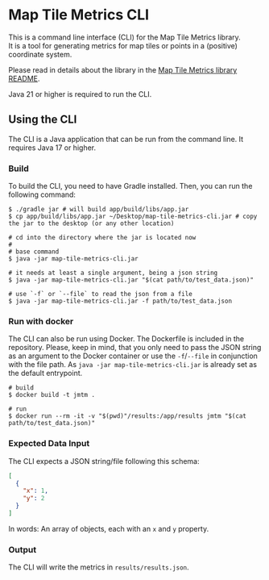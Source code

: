 # Map Tile Metrics CLI

This is a command line interface (CLI) for the Map Tile Metrics library.\
It is a tool for generating metrics for map tiles or points in a (positive) coordinate system.

Please read in details about the library in the [Map Tile Metrics library README](https://github.com/simonneutert/java-map-tile-metrics).

Java 21 or higher is required to run the CLI.

## Using the CLI

The CLI is a Java application that can be run from the command line. It requires Java 17 or higher.

### Build

To build the CLI, you need to have Gradle installed. Then, you can run the following command:

```shell
$ ./gradle jar # will build app/build/libs/app.jar
$ cp app/build/libs/app.jar ~/Desktop/map-tile-metrics-cli.jar # copy the jar to the desktop (or any other location)
```

```shell
# cd into the directory where the jar is located now
#
# base command
$ java -jar map-tile-metrics-cli.jar

# it needs at least a single argument, being a json string
$ java -jar map-tile-metrics-cli.jar "$(cat path/to/test_data.json)"

# use `-f` or `--file` to read the json from a file
$ java -jar map-tile-metrics-cli.jar -f path/to/test_data.json
```

### Run with docker

The CLI can also be run using Docker. The Dockerfile is included in the repository. Please, keep in mind, that you only need to pass the JSON string as an argument to the Docker container or use the `-f`/`--file` in conjunction with the file path. As `java -jar map-tile-metrics-cli.jar` is already set as the default entrypoint.

```shell
# build
$ docker build -t jmtm .

# run
$ docker run --rm -it -v "$(pwd)"/results:/app/results jmtm "$(cat path/to/test_data.json)"
```

### Expected Data Input

The CLI expects a JSON string/file following this schema:

```json
[
  {
    "x": 1,
    "y": 2
  }
]
```

In words: An array of objects, each with an `x` and `y` property.

### Output

The CLI will write the metrics in `results/results.json`.


